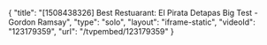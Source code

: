 {
    "title": "[1508438326] Best Restuarant: El Pirata Detapas Big Test - Gordon Ramsay",
    "type": "solo",
    "layout": "iframe-static",
    "videoId": "123179359",
    "url": "\/tvpembed\/123179359"
}